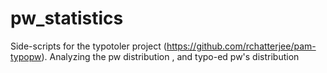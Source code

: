 # pw_statistics
Side-scripts for the typotoler project (https://github.com/rchatterjee/pam-typopw).
Analyzing the pw distribution , and typo-ed pw's distribution
